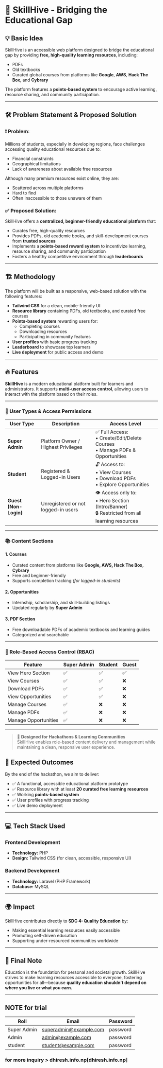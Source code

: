 # 🚀 SkillHive - Bridging the Educational Gap


## 💡 Basic Idea

SkillHive is an accessible web platform designed to bridge the educational gap by providing **free, high-quality learning resources**, including:

- PDFs  
- Old textbooks  
- Curated global courses from platforms like **Google**, **AWS**, **Hack The Box**, and **Cybrary**  

The platform features a **points-based system** to encourage active learning, resource sharing, and community participation.

---

## 🛠 Problem Statement & Proposed Solution

### ❗ Problem:

Millions of students, especially in developing regions, face challenges accessing quality educational resources due to:

- Financial constraints  
- Geographical limitations  
- Lack of awareness about available free resources  

Although many premium resources exist online, they are:

- Scattered across multiple platforms  
- Hard to find  
- Often inaccessible to those unaware of them  

### ✅ Proposed Solution:

SkillHive offers a **centralized, beginner-friendly educational platform** that:

- Curates free, high-quality resources  
- Provides PDFs, old academic books, and skill-development courses from **trusted sources**  
- Implements a **points-based reward system** to incentivize learning, resource sharing, and community participation  
- Fosters a healthy competitive environment through **leaderboards**  

---

## 🏗 Methodology

The platform will be built as a responsive, web-based solution with the following features:

- **Tailwind CSS** for a clean, mobile-friendly UI  
- **Resource library** containing PDFs, old textbooks, and curated free courses  
- **Points-based system** rewarding users for:  
  - Completing courses  
  - Downloading resources  
  - Participating in community features  
- **User profiles** with basic progress tracking  
- **Leaderboard** to showcase top learners  
- **Live deployment** for public access and demo  

---

## 🔥 Features

**SkillHive** is a modern educational platform built for learners and administrators. It supports **multi-user access control**, allowing users to interact with the platform based on their roles.

---

### 👥 User Types & Access Permissions

| User Type         | Description                                                  | Access Level                                                                 |
|------------------|--------------------------------------------------------------|------------------------------------------------------------------------------|
| **Super Admin**   | Platform Owner / Highest Privileges                         | ✅ Full Access:<br>• Create/Edit/Delete Courses<br>• Manage PDFs & Opportunities |
| **Student**       | Registered & Logged-in Users                                | 🔓 Access to:<br>• View Courses<br>• Download PDFs<br>• Explore Opportunities |
| **Guest (Non-Login)** | Unregistered or not logged-in users                   | 👁️ Access only to:<br>• Hero Section (Intro/Banner)<br>🔒 Restricted from all learning resources |

---

### 📚 Content Sections

#### 1. Courses
- Curated content from platforms like **Google, AWS, Hack The Box, Cybrary**
- Free and beginner-friendly
- Supports completion tracking *(for logged-in students)*

#### 2. Opportunities
- Internship, scholarship, and skill-building listings
- Updated regularly by **Super Admin**

#### 3. PDF Section
- Free downloadable PDFs of academic textbooks and learning guides
- Categorized and searchable

---

### 🔐 Role-Based Access Control (RBAC)

| Feature              | Super Admin | Student | Guest |
|---------------------|-------------|---------|-------|
| View Hero Section   | ✅          | ✅      | ✅    |
| View Courses        | ✅          | ✅      | ❌    |
| Download PDFs       | ✅          | ✅      | ❌    |
| View Opportunities  | ✅          | ✅      | ❌    |
| Manage Courses      | ✅          | ❌      | ❌    |
| Manage PDFs         | ✅          | ❌      | ❌    |
| Manage Opportunities| ✅          | ❌      | ❌    |

---

> 🚀 **Designed for Hackathons & Learning Communities**  
> SkillHive enables role-based content delivery and management while maintaining a clean, responsive user experience.



## 🎯 Expected Outcomes

By the end of the hackathon, we aim to deliver:

- ✅ A functional, accessible educational platform prototype  
- ✅ Resource library with at least **20 curated free learning resources**  
- ✅ Working **points-based system**  
- ✅ User profiles with progress tracking  
- ✅ Live demo deployment  

---

## 💻 Tech Stack Used

### Frontend Development

- **Technology:** PHP  
- **Design:** Tailwind CSS (for clean, accessible, responsive UI)  

### Backend Development

- **Technology:** Laravel (PHP Framework)  
- **Database:** MySQL  

---

## 🌍 Impact

SkillHive contributes directly to **SDG 4: Quality Education** by:

- Making essential learning resources easily accessible  
- Promoting self-driven education  
- Supporting under-resourced communities worldwide  

---

## 📢 Final Note

Education is the foundation for personal and societal growth. SkillHive strives to make learning resources accessible to everyone, fostering opportunities for all—because **quality education shouldn't depend on where you live or what you earn.**

---

## NOTE for trial 


| Roll |  Email | Password | 
|--------|----------|-----------|
|Super Admin | superadmin@example.com | password |
|Admin | admin@example.com | password |
|student | student@example.com | password |


### for more inquiry > dhiresh.info.np[dhiresh.info.np]
